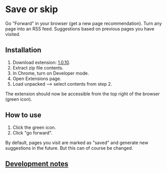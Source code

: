 # Save or skip

Go "Forward" in your browser (get a new page recommendation). Turn any page into an RSS feed. Suggestions based on previous pages you have visited.

## Installation

1. Download extension: <a href='https://github.com/opowell/saveorskip/raw/master/dist-zip/saveorskip-v1.0.10.zip'>1.0.10</a>.
2. Extract zip file contents.
3. In Chrome, turn on Developer mode.
4. Open Extensions page.
5. Load unpacked --> select contents from step 2.

The extension should now be accessible from the top right of the browser (green icon).

## How to use

1. Click the green icon.
2. Click "go forward".

By default, pages you visit are marked as "saved" and generate new suggestions in the future. But this can of course be changed.

## <a href='DEVNOTES.md'>Development notes</a>
